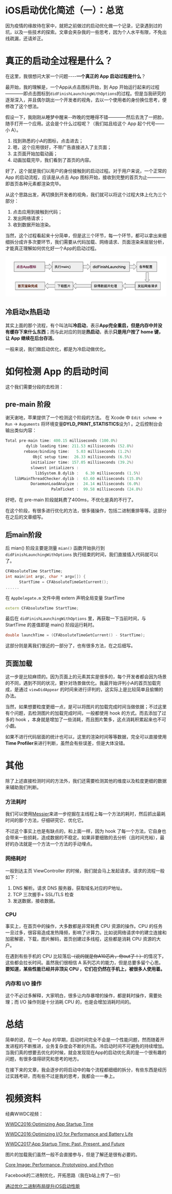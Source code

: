 # iOS启动优化简述（一）：总览
因为疫情的缘故待在家中，就把之前做过的启动优化做一个记录，记录遇到过的坑，以及一些技术的探索。文章会夹杂我的一些思考，因为个人水平有限，不免出线疏漏，还请斧正。

# 真正的启动全过程是什么？
在这里，我很想问大家一个问题----**一个真正的 App 启动过程是什么**？

最开始，我的理解是，一个App从点击图标开始，到 App 开始运行起来的过程————即点击图标到`didFinishLaunchingWithOptions`的过程。但是当我研究的逐渐深入，并且偶尔跳出一个开发者的视角，去以一个使用者的身份换位思考，便修改了这个想法。

假设一下，我刚刚从睡梦中醒来--昨晚的觉睡得不错————然后去洗了一把脸，随手打开一个应用。这会是个什么过程呢？（我们姑且给这个 App 起个代号——小 A）。
 
 1. 找到熟悉的小A的图标，点击进去；
 2. 嗯，这个应用很好，不带广告直接进入了主页面；
 3. 主页面开始加载动画；
 4. 动画加载完毕，我们看到了首页的内容。


好了，这个就是我们以用户的身份接触到的启动过程。对于用户来说，一个正常的 App 的启动流程，应该是从点击 App 图标开始，接收到完整的首页为止————即首页各种元素都渲染完毕。

从这个思路出发，再切换到开发者的视角，我们就可以将这个过程大体上化为三个部分：
1. 点击应用到接触到代码；
2. 发出网络请求；
3. 收到数据开始渲染。

当然，这个过程看起来十分简单，但是这三个环节，每一个环节，都可以拿出来细细拆分成许多次要环节，我们需要从代码加载、网络请求、页面渲染来层层分析，才能真正理解如何优化好一个App的启动过程。

![过程](https://github.com/BiBoyang/BoyangBlog/blob/master/Image/AppStartUp_00.png?raw=true)


## 冷启动x热启动
其实上面的那个流程，有个叫法叫**冷启动**，表示**App完全重启，但是内存中并没有缓存下来什么东西**；而与此对应的则是**热启动**，表示**只是用户按了 home 键，让 App 继续在后台存活**。

一般来说，我们做启动优化，都是为冷启动做优化。


# 如何检测 App 的启动时间
这个我们需要分段的去检测：

## pre-main 阶段
谢天谢地，苹果提供了一个检测这个阶段的方法。
在 Xcode 中 `Edit scheme` -> `Run` -> `Auguments` 将环境变量**DYLD_PRINT_STATISTICS**设为1 。之后控制台会输出类似内容：
```C++
Total pre-main time: 400.15 milliseconds (100.0%)
         dylib loading time: 211.53 milliseconds (52.8%)
        rebase/binding time:   5.03 milliseconds (1.2%)
            ObjC setup time:  26.33 milliseconds (6.5%)
           initializer time: 157.05 milliseconds (39.2%)
           slowest intializers :
             libSystem.B.dylib :   6.30 milliseconds (1.5%)
    libMainThreadChecker.dylib :  63.60 milliseconds (15.8%)
           DoraemonLoadAnalyze :  24.14 milliseconds (6.0%)
                    PalmTicket :  99.58 milliseconds (24.8%)
```
好吧，在 pre-main 阶段就耗费了400ms，不优化是真的不行了。

在这个阶段，有很多进行优化的方法，很多骚操作，包括二进制重排等等。这部分在之后的文章细写。

## 后main阶段
后 mian() 阶段主要是测量 `mian()` 函数开始执行到`didFinishLaunchingWithOptions` 执行结束的时间，我们直接插入代码就可以了。

```C++
CFAbsoluteTime StartTime;
int main(int argc, char * argv[]) {
      StartTime = CFAbsoluteTimeGetCurrent();
......
```

在 `AppDelegate.m` 文件中用 extern 声明全局变量 StartTime 

```C++
extern CFAbsoluteTime StartTime;
```
 
最后在 `didFinishLaunchingWithOptions` 里，再获取一下当前时间，与 StartTime 的差值即是 main() 阶段运行耗时。
```C++
double launchTime = (CFAbsoluteTimeGetCurrent() - StartTime);
```

这部分则是离我们很近的一部分了，也有很多方法，在之后细写。

## 页面加载

这一步是比较麻烦的。因为页面上的元素其实是很多的，每个开发者都会因为场景的不同，遇到不同的状况，要针对场景做优化。我最开始评判小A的首页加载完成，是通过 `viewDidAppear` 的时间来进行评判的，这实际上是比较简单且偷懒的办法。

当然，如果想要粒度更细一点，是可以将图片的加载完成时间当做依据；不过这里有个问题，去检测图片的加载完成时间，一般都使用 hook 的方式。而去添加了过多的 hook ，本身就是增加了一些消耗，而且图片繁多，这点消耗积累起来也不可小觑。

如果不进行代码层面的统计也可以，这里的渲染时间等等数据，完全可以直接使用**Time Profiler**来进行判断，虽然会有些误差，但是大体没错。


# 其他

除了上述直接检测时间的方法外，我们还需要检测其他的维度以及粒度更细的数据来辅助我们判断。

### 方法耗时

我们可以使用[Messier](https://messier.app/)来进一步挖掘在主线程上每一个方法的耗时，然后抓出最耗时间的那个方法，仔细研究它、优化它。

不过这个事实上也是有缺点的，和上面一样，因为 hook 了每一个方法，它自身也会带来一些损耗，造成数据的不稳定。如果非要细致的去分析（且时间充裕），最好的办法就是一个方法一个方法的手动埋点。

### 网络耗时
一般到达主页 ViewController 的时候，我们就会马上发起请求。请求的流程一般如下：
1. DNS 解析。请求 DNS 服务器，获取域名对应的IP地址。
2. TCP 三次握手+ SSL/TLS 检查
3. 发送数据，接收数据。
            
### CPU

事实上，在首页中的操作，大多数都是非常耗费 CPU 资源的操作。CPU 的任务一旦过多，很容易造成发热降频，影响了计算力。比如说网络请求中的建立连接和加密解密，下载，图片解码，首页创建过多线程，这些都是消耗 CPU 资源的大户。

在遇到有些手机的 CPU 比较落后~~（说的就是你A10芯片，你out了！）~~的情况下，这些都会拉长时间。虽然我们很相信 A 系列芯片的能力，但是总要多留个心思。**要知道，某些性能已经并非顶尖 CPU ，它们在仍然在手机上，被很多人使用着。**


### 内存和 I/O 操作

这个不必过多解释，大家明白，很多让内存暴增的操作，都是耗时操作，需要处理；而 I/O 操作则是十分消耗 CPU 的，也是会增加消耗时间的。


# 总结 
简单的说，在一个 App 的早期，启动时间完全不会是一个性能问题，然而随着开发进程的不断推进，业务复杂度会不断的升高。冷启动时间不可避免的持续增加。当我们真的想要去优化的时候，就会发现现在App的启动优化真的是一个很有趣的问题，有很多值得研究和思考的地方。

在接下来的文章，我会逐步的将启动中的每个流程都细细的拆分，有些东西是经历过实践考研，而有些不过是我的思考，我都会一一奉上。



# 视频资料
经典WWDC视频：

[WWDC2016:Optimizing App Startup Time](https://developer.apple.com/videos/play/wwdc2016/406)

[WWDC2016:Optimizing I/O for Performance and Battery Life](https://developer.apple.com/videos/play/wwdc2016/719/)

[WWDC2017:App Startup Time: Past, Present, and Future](https://developer.apple.com/videos/play/wwdc2017/413/)

图片的加载我们虽然一般不会直接参与，但是了解还是很有必要的。

[Core Image: Performance, Prototyping, and Python](https://developer.apple.com/videos/play/wwdc2018/719/)

Facebook的二进制优化，开拓思路（我在b站上传了一份）

[通过优化二进制布局提升iOS启动性能](https://www.bilibili.com/video/BV1NJ411w7hv) 



